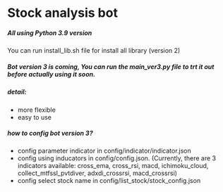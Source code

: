 # Stock analysis bot
##### All using Python 3.9 version
You can run install_lib.sh file for install all library (version 2)
&nbsp;
##### Bot version 3 is coming, You can run the main_ver3.py file to trt it out before actually using it soon.
##### detail:
- more flexible
- easy to use
&nbsp;
##### how to config bot version 3?
- config parameter indicator in config/indicator/indicator.json
- config using inducators in config/config.json. (Currently, there are 3 indicators available: cross_ema, cross_rsi, macd, ichimoku_cloud, collect_mtfssl_pvtdiver, adxdi_crossrsi, macd_crossrsi)
- config select stock name in config/list_stock/stock_config.json


